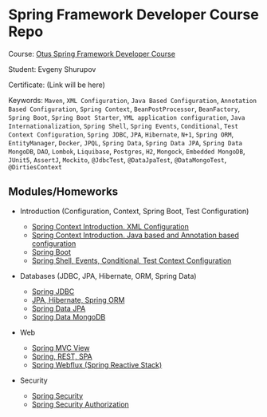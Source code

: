 # Spring Framework Developer Course Repo

Course: [Otus Spring Framework Developer Course](https://otus.ru/lessons/javaspring/)

Student: Evgeny Shurupov

Certificate: (Link will be here)

Keywords: `Maven`, `XML Configuration`, `Java Based Configuration`, `Annotation Based Configuration`,
`Spring Context`, `BeanPostProcessor`, `BeanFactory`, `Spring Boot`,
`Spring Boot Starter`, `YML application configuration`, `Java Internationalization`,
`Spring Shell`, `Spring Events`, `Conditional`, `Test Context Configuration`,
`Spring JDBC`, `JPA`, `Hibernate`, `N+1`, `Spring ORM`, `EntityManager`,
`Docker`,
`JPQL`, `Spring Data`, `Spring Data JPA`,
`Spring Data MongoDB`,
`DAO`, `Lombok`, `Liquibase`, `Postgres`, `H2`,
`Mongock`, `Embedded MongoDB`,
`JUnit5`, `AssertJ`, `Mockito`,
`@JdbcTest`, `@DataJpaTest`, `@DataMongoTest`, `@DirtiesContext`

## Modules/Homeworks

- Introduction (Configuration, Context, Spring Boot, Test Configuration)
    - [Spring Context Introduction. XML Configuration](01-introduction-xml-configuration)
    - [Spring Context Introduction. Java based and Annotation based configuration](02-introduction-java-annotation-configuration)
    - [Spring Boot](03-spring-boot)
    - [Spring Shell, Events, Conditional, Test Context Configuration](05-spring-shell)

- Databases (JDBC, JPA, Hibernate, ORM, Spring Data)
    - [Spring JDBC](07-spring-jdbc)
    - [JPA, Hibernate, Spring ORM](09-jpa-hibernate-spring-orm)
    - [Spring Data JPA](11-spring-data-jpa)
    - [Spring Data MongoDB](13-spring-data-mongodb)

- Web
    - [Spring MVC View](15-spring-mvc-view)
    - [Spring, REST, SPA](16-spring-spa)
    - [Spring Webflux (Spring Reactive Stack)](20-webflux)

- Security
    - [Spring Security](23-security-authentication)
    - [Spring Security Authorization](25-authorization)
